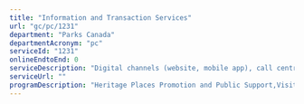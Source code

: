 ```yaml
---
title: "Information and Transaction Services"
url: "gc/pc/1231"
department: "Parks Canada"
departmentAcronym: "pc"
serviceId: "1231"
onlineEndtoEnd: 0
serviceDescription: "Digital channels (website, mobile app), call centre, and face-to-face information and transaction services provide information to Canadians and audiences from around the world on Canada’s national parks, national historic sites, and national marine conservation areas and facilitate client transactions for admission, visitor experiences, visitor accommodation, and merchandise sales as well as planning and preparation for visitor activities in protected places."
serviceUrl: ""
programDescription: "Heritage Places Promotion and Public Support,Visitor Experience"
---
```

